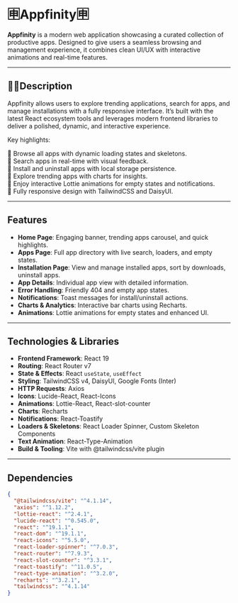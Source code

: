 # 🈸Appfinity🈸

**Appfinity** is a modern web application showcasing a curated collection of productive apps. Designed to give users a seamless browsing and management experience, it combines clean UI/UX with interactive animations and real-time features.

---

## ✍🏻Description

Appfinity allows users to explore trending applications, search for apps, and manage installations with a fully responsive interface. It’s built with the latest React ecosystem tools and leverages modern frontend libraries to deliver a polished, dynamic, and interactive experience.

Key highlights:

🎯 Browse all apps with dynamic loading states and skeletons. <br>
🎯 Search apps in real-time with visual feedback.<br>
🎯 Install and uninstall apps with local storage persistence.<br>
🎯 Explore trending apps with charts for insights.<br>
🎯 Enjoy interactive Lottie animations for empty states and notifications.<br>
🎯 Fully responsive design with TailwindCSS and DaisyUI.<br>

---

## Features

- **Home Page**: Engaging banner, trending apps carousel, and quick highlights.
- **Apps Page**: Full app directory with live search, loaders, and empty states.
- **Installation Page**: View and manage installed apps, sort by downloads, uninstall apps.
- **App Details**: Individual app view with detailed information.
- **Error Handling**: Friendly 404 and empty app states.
- **Notifications**: Toast messages for install/uninstall actions.
- **Charts & Analytics**: Interactive bar charts using Recharts.
- **Animations**: Lottie animations for empty states and enhanced UI.

---

## Technologies & Libraries

- **Frontend Framework**: React 19
- **Routing**: React Router v7
- **State & Effects**: React `useState`, `useEffect`
- **Styling**: TailwindCSS v4, DaisyUI, Google Fonts (Inter)
- **HTTP Requests**: Axios
- **Icons**: Lucide-React, React-Icons
- **Animations**: Lottie-React, React-slot-counter
- **Charts**: Recharts
- **Notifications**: React-Toastify
- **Loaders & Skeletons**: React Loader Spinner, Custom Skeleton Components
- **Text Animation**: React-Type-Animation
- **Build & Tooling**: Vite with @tailwindcss/vite plugin

---

## Dependencies

```json
{
  "@tailwindcss/vite": "^4.1.14",
  "axios": "^1.12.2",
  "lottie-react": "^2.4.1",
  "lucide-react": "^0.545.0",
  "react": "^19.1.1",
  "react-dom": "^19.1.1",
  "react-icons": "^5.5.0",
  "react-loader-spinner": "^7.0.3",
  "react-router": "^7.9.3",
  "react-slot-counter": "^3.3.1",
  "react-toastify": "^11.0.5",
  "react-type-animation": "^3.2.0",
  "recharts": "^3.2.1",
  "tailwindcss": "^4.1.14"
}
```
